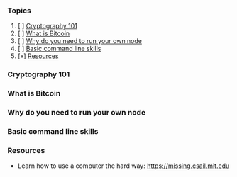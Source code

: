 ### Topics
1. [ ] [Cryptography 101](#why-do-you-need-to-run-your-own-node)
1. [ ] [What is Bitcoin](#what-is-bitcoin)
1. [ ] [Why do you need to run your own node](#why-do-you-need-to-run-your-own-node)
1. [ ] [Basic command line skills](#basic-command-line-skills)
1. [x] [Resources](#resources)

### Cryptography 101

### What is Bitcoin

### Why do you need to run your own node

### Basic command line skills

### Resources

- Learn how to use a computer the hard way: https://missing.csail.mit.edu
